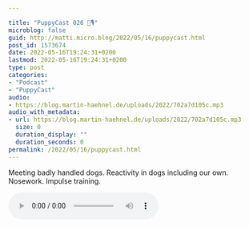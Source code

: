 ```yaml
---

title: "PuppyCast 026 🐶🎙"
microblog: false
guid: http://matti.micro.blog/2022/05/16/puppycast.html
post_id: 1573674
date: 2022-05-16T19:24:31+0200
lastmod: 2022-05-16T19:24:31+0200
type: post
categories:
- "Podcast"
- "PuppyCast"
audio:
- https://blog.martin-haehnel.de/uploads/2022/702a7d105c.mp3
audio_with_metadata:
- url: https://blog.martin-haehnel.de/uploads/2022/702a7d105c.mp3
  size: 0
  duration_display: ""
  duration_seconds: 0
permalink: /2022/05/16/puppycast.html
---
```

Meeting badly handled dogs. Reactivity in dogs including our own. Nosework. Impulse training.

<audio controls="controls" src="https://blog.martin-haehnel.de/uploads/2022/702a7d105c.mp3" preload="metadata" />
